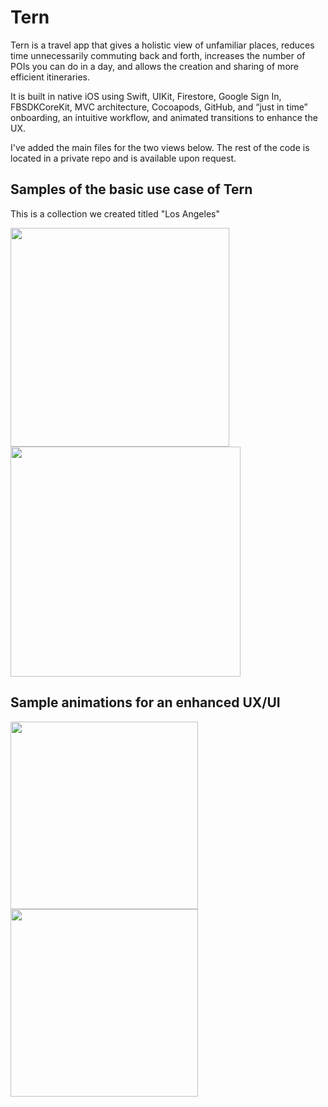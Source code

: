 # Tern
Tern is a travel app that gives a holistic view of unfamiliar places, reduces time unnecessarily commuting back and forth, increases the number of POIs you can do in a day, and allows the creation and sharing of more efficient itineraries.

It is built in native iOS using Swift, UIKit, Firestore, Google Sign In, FBSDKCoreKit, MVC architecture, Cocoapods, GitHub, and “just in time” onboarding, an intuitive workflow, and animated transitions to enhance the UX. 

I've added the main files for the two views below. The rest of the code is located in a private repo and is available upon request.

## Samples of the basic use case of Tern

This is a collection we created titled "Los Angeles"

<img src="https://user-images.githubusercontent.com/27001034/54667137-d7faa680-4aa8-11e9-8c74-9945fd1f5bf2.JPG" width="350"> <img src="https://user-images.githubusercontent.com/27001034/54667152-e779ef80-4aa8-11e9-808c-7faf76e002e6.JPG" width="368">

## Sample animations for an enhanced UX/UI

<img src="https://user-images.githubusercontent.com/27001034/55716889-f15a8880-59ac-11e9-884e-2b7a360a55c5.gif" width="300"> 
<img src="https://user-images.githubusercontent.com/27001034/55716897-f4557900-59ac-11e9-972b-7ad3623bf42d.gif" width="300">  
